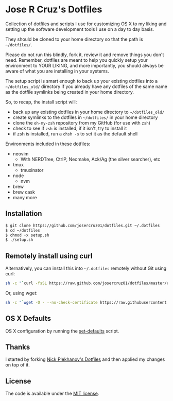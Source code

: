 # Jose R Cruz's Dotfiles

Collection of dotfiles and scripts I use for customizing OS X to my liking and setting up the software development tools I use on a day to day basis.

They should be cloned to your home directory so that the path is `~/dotfiles/`.

Please do not run this blindly, fork it, review it and remove things you don't need. Remember, dotfiles are meant to help you
quickly setup your environment to YOUR LIKING, and more importantly, you should always be aware of what you are installing in your systems.

The setup script is smart enough to back up your existing dotfiles into a `~/dotfiles_old/` directory if you already have any dotfiles of the same name as the dotfile symlinks being created in your home directory.

So, to recap, the install script will:

- back up any existing dotfiles in your home directory to `~/dotfiles_old/`
- create symlinks to the dotfiles in `~/dotfiles/` in your home directory
- clone the `oh-my-zsh` repository from my GitHub (for use with `zsh`)
- check to see if `zsh` is installed, if it isn't, try to install it
- if zsh is installed, run a `chsh -s` to set it as the default shell

Environments included in these dotfiles:

* neovim
  * With NERDTree, CtrlP, Neomake, Ack/Ag (the silver searcher), etc
* tmux
  * tmuxinator
* node
  * nvm
* brew
* brew cask
* many more

## Installation

```sh
$ git clone https://github.com/josercruz01/dotfiles.git ~/.dotfiles
$ cd ~/dotfiles
$ chmod +x setup.sh
$ ./setup.sh
```

## Remotely install using curl

Alternatively, you can install this into `~/.dotfiles` remotely without Git using curl:

```sh
sh -c "`curl -fsSL https://raw.github.com/josercruz01/dotfiles/master/remote-setup.sh`"
```

Or, using wget:

```sh
sh -c "`wget -O - --no-check-certificate https://raw.githubusercontent.com/josercruz01/dotfiles/master/remote-setup.sh`"
```

## OS X Defaults

OS X configuration by running the [set-defaults](osx/set-defaults.sh) script.

## Thanks

I started by forking [Nick Plekhanov's Dotfiles](https://github.com/nicksp/dotfiles) and then applied my changes on top of it.

## License

The code is available under the [MIT license](LICENSE).
